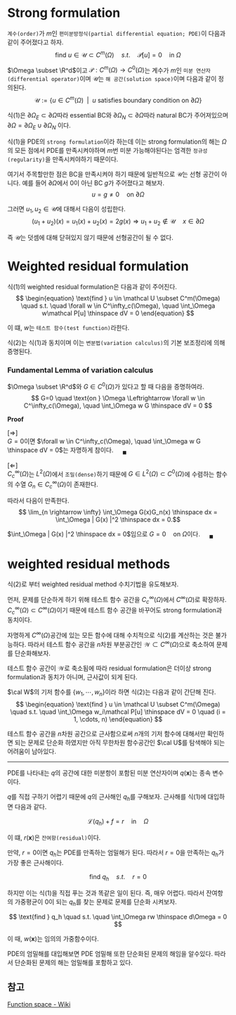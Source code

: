 # Strong formulation
`계수(order)`가 $m$인 `편미분방정식(partial differential equation; PDE)`이 다음과 같이 주어졌다고 하자.
$$ \begin{equation} \text{find } u \in \mathcal U \subset C^m(\Omega) \quad s.t. \quad \mathcal P[u] = 0 \quad \text{in }  \Omega \end{equation} $$

$\Omega \subset \R^d$이고 $\mathcal P : C^m(\Omega) \rightarrow C^0(\Omega)$는 계수가 $m$인 `미분 연산자(differential operator)`이며 $\mathcal U$는 `해 공간(solution space)`이며 다음과 같이 정의된다.
$$ \mathcal U := \{ u \in C^m(\Omega) \enspace | \enspace u \text{ satisfies boundary condition on } \partial\Omega \} $$

식(1)은 $\partial\Omega_E \subset \partial\Omega$따라 essential BC와 $\partial\Omega_N \subset \partial\Omega$따라 natural BC가 주어져있으며 $\partial\Omega = \partial\Omega_E \cup \partial\Omega_N$ 이다.

식(1)을 PDE의 `strong formulation`이라 하는데 이는 strong formulation의 해는 $\Omega$의 모든 점에서 PDE를 만족시켜야하며 $m$번 미분 가능해야된다는 엄격한 `정규성(regularity)`을 만족시켜야하기 때문이다.

여기서 주목할만한 점은 BC을 만족시켜야 하기 때문에 일반적으로 $\mathcal U$는 선형 공간이 아니다.
예를 들어 $\partial\Omega$에서 0이 아닌 BC $g$가 주어졌다고 해보자.
$$ u = g \neq 0 \quad \text{on } \partial\Omega  $$

그러면 $u_1, u_2 \in \mathcal{U}$에 대해서 다음이 성립한다.
$$ (u_1 + u_2)(x) = u_1(x) + u_2(x) = 2g(x) \Rightarrow u_1 + u_2 \notin \mathcal{U} \quad x \in \partial\Omega $$

즉 $\mathcal{U}$는 덧셈에 대해 닫혀있지 않기 때문에 선형공간이 될 수 없다.

# Weighted residual formulation
식(1)의 weighted residual formulation은 다음과 같이 주어진다.
$$ \begin{equation} \text{find } u \in \mathcal U \subset C^m(\Omega) \quad s.t. \quad \forall w \in C^\infty_c(\Omega), \quad \int_\Omega w\mathcal P[u] \thinspace dV = 0  \end{equation} $$

이 떄, $w$는 `테스트 함수(test function)`라한다.

식(2)는 식(1)과 동치이며 이는 `변분법(variation calculus)`의 기본 보조정리에 의해 증명된다.

### Fundamental Lemma of variation calculus
$\Omega \subset \R^d$와 $G \in C^0(\Omega)$가 있다고 할 때 다음을 증명하여라.
$$ G=0 \quad \text{on } \Omega \Leftrightarrow \forall w \in C^\infty_c(\Omega), \quad  \int_\Omega w G \thinspace dV = 0 $$

**Proof**

[$\Rightarrow$]  
$G=0$이면 $\forall w \in C^\infty_c(\Omega), \quad  \int_\Omega w G \thinspace dV = 0$는 자명하게 참이다. $\quad {_\blacksquare}$

[$\Leftarrow$]  
$C^\infty_c(\Omega)$는 $L^2(\Omega)$에서 `조밀(dense)`하기 때문에 $G \in L^2(\Omega) \subset C^0(\Omega)$에 수렴하는 함수의 수열 $G_n \in C^\infty_c(\Omega)$이 존재한다.

따라서 다음이 만족한다.
$$ \lim_{n \rightarrow \infty} \int_\Omega G(x)G_n(x) \thinspace dx = \int_\Omega | G(x) |^2 \thinspace dx = 0.$$

$\int_\Omega | G(x) |^2 \thinspace dx = 0$임으로 $G=0 \quad \text{on } \Omega$이다. $\quad {_\blacksquare}$

# weighted residual methods
식(2)로 부터 weighted residual method 수치기법을 유도해보자.

먼저, 문제를 단순하게 하기 위해 테스트 함수 공간을 $C^\infty_c(\Omega)$에서 $C^\infty(\Omega)$로 확장하자. $C^\infty_c(\Omega) \subset C^\infty(\Omega)$이기 때문에 테스트 함수 공간을 바꾸어도 strong formulation과 동치이다.

자명하게 $C^\infty(\Omega)$공간에 있는 모든 함수에 대해 수치적으로 식(2)를 계산하는 것은 불가능하다. 따라서 테스트 함수 공간을 $n$차원 부분공간인 $\mathcal{W} \subset C^\infty(\Omega)$으로 축소하여 문제를 단순화해보자.

테스트 함수 공간이 $\mathcal W$로 축소됨에 따라 residual formulation은 더이상 strong formulation과 동치가 아니며, 근사값이 되게 된다.

$\cal W$의 기저 함수를 $\{ w_1, \cdots, w_n \}$이라 하면 식(2)는 다음과 같이 간단해 진다.
$$ \begin{equation} \text{find } u \in \mathcal U \subset C^m(\Omega) \quad s.t. \quad \int_\Omega w_i\mathcal P[u] \thinspace dV = 0 \quad (i = 1, \cdots, n)  \end{equation} $$

테스트 함수 공간을 $n$차원 공간으로 근사함으로써 $n$개의 기저 함수에 대해서만 확인하면 되는 문제로 단순화 하였지만 아직 무한차원 함수공간인 $\cal U$를 탐색해야 되는 어려움이 남아있다.



---

PDE를 나타내는 $q$의 공간에 대한 미분항이 포함된 미분 연산자이며 $q(\mathbf x)$는 종속 변수이다.

$q$를 직접 구하기 어렵기 때문에 $q$의 근사해인 $q_h$를 구해보자. 근사해를 식(1)에 대입하면 다음과 같다.

$$ \begin{equation} \mathcal L(q_h) + f = r \quad \text{in} \quad \Omega \end{equation} $$

이 떄, $r(\mathbf x)$은 `잔여항(residual)`이다.

만약, $r=0$이면 $q_h$는 PDE를 만족하는 엄밀해가 된다. 따라서 $r=0$을 만족하는 $q_h$가 가장 좋은 근사해이다. 

$$ \text{find } q_h \quad s.t. \quad r = 0 $$

하지만 이는 식(1)을 직접 푸는 것과 똑같은 일이 된다. 즉, 매우 어렵다. 따라서 잔여항의 가중평균이 0이 되는 $q_h$를 찾는 문제로 문제를 단순화 시켜보자.

$$ \text{find } q_h \quad s.t. \quad \int_\Omega rw \thinspace d\Omega = 0 $$

이 때, $w(\mathbf x)$는 임의의 가중함수이다. 

PDE의 엄밀해를 대입해보면 PDE 엄밀해 또한 단순화된 문제의 해임을 알수있다. 따라서 단순화된 문제의 해는 엄밀해를 포함하고 있다.

## 참고
[Function space - Wiki](https://en.wikipedia.org/wiki/Function_space#Functional_analysis  )